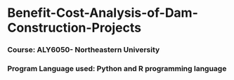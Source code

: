# Benefit-Cost-Analysis-of-Dam-Construction-Projects

### Course: ALY6050- Northeastern University

### Program Language used: Python and R programming language 
